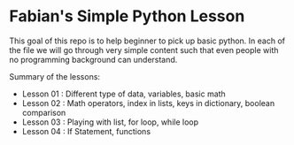 # Fabian's Simple Python Lesson


This goal of this repo is to help beginner to pick up basic python. In each of the file we will go through very simple content such that even people with no programming background can understand.



Summary of the lessons:
- Lesson 01 : Different type of data, variables, basic math
- Lesson 02 : Math operators, index in lists, keys in dictionary, boolean comparison
- Lesson 03 : Playing with list, for loop, while loop
- Lesson 04 : If Statement, functions


